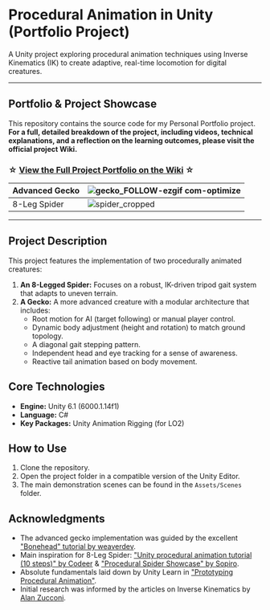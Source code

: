 # Procedural Animation in Unity (Portfolio Project)

A Unity project exploring procedural animation techniques using Inverse Kinematics (IK) to create adaptive, real-time locomotion for digital creatures.

---

##  Portfolio & Project Showcase

This repository contains the source code for my Personal Portfolio project. **For a full, detailed breakdown of the project, including videos, technical explanations, and a reflection on the learning outcomes, please visit the official project Wiki.**

### ☆ [View the Full Project Portfolio on the Wiki](https://github.com/HangyBoi/Chunk-of-Procedural-Animation/wiki) ☆

| Advanced Gecko | ![gecko_FOLLOW-ezgif com-optimize](https://github.com/user-attachments/assets/a313ddff-5fde-4754-852f-30f9612ccd11) |
|----------|----------|
| 8-Leg Spider | ![spider_cropped](https://github.com/user-attachments/assets/6c12b0ed-480a-4d31-975f-ccd66e76f157) |

---

## Project Description

This project features the implementation of two procedurally animated creatures:
1.  **An 8-Legged Spider:** Focuses on a robust, IK-driven tripod gait system that adapts to uneven terrain.
2.  **A Gecko:** A more advanced creature with a modular architecture that includes:
    *   Root motion for AI (target following) or manual player control.
    *   Dynamic body adjustment (height and rotation) to match ground topology.
    *   A diagonal gait stepping pattern.
    *   Independent head and eye tracking for a sense of awareness.
    *   Reactive tail animation based on body movement.

## Core Technologies
*   **Engine:** Unity 6.1 (6000.1.14f1)
*   **Language:** C#
*   **Key Packages:** Unity Animation Rigging (for LO2)

## How to Use
1.  Clone the repository.
2.  Open the project folder in a compatible version of the Unity Editor.
3.  The main demonstration scenes can be found in the `Assets/Scenes` folder.

## Acknowledgments
*   The advanced gecko implementation was guided by the excellent ["Bonehead" tutorial by weaverdev](https://weaverdev.io/projects/bonehead-procedural-animation/).
*   Main inspiration for 8-Leg Spider: ["Unity procedural animation tutorial (10 steps)" by Codeer](https://www.youtube.com/watch?v=e6Gjhr1IP6w) & ["Procedural Spider Showcase" by Sopiro](https://www.youtube.com/watch?v=pUp133rtDxM).
*   Absolute fundamentals laid down by Unity Learn in ["Prototyping Procedural Animation"](https://learn.unity.com/project/prototyping-a-procedural-animated-boss).
*   Initial research was informed by the articles on Inverse Kinematics by [Alan Zucconi](https://www.alanzucconi.com/).
